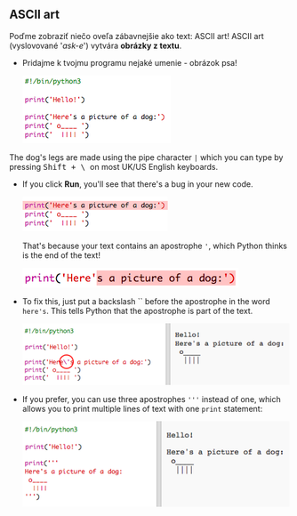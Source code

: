 ## ASCII art

Poďme zobraziť niečo oveľa zábavnejšie ako text: ASCII art! ASCII art (vyslovované '*ask-e*') vytvára **obrázky z textu**.

+ Pridajme k tvojmu programu nejaké umenie - obrázok psa!
    
    ![screenshot](images/me-dog.png)

The dog's legs are made using the pipe character `|` which you can type by pressing <kbd>Shift + \ </kbd> on most UK/US English keyboards.

+ If you click **Run**, you'll see that there's a bug in your new code.
    
    ![screenshot](images/me-dog-bug.png)
    
    That's because your text contains an apostrophe `'`, which Python thinks is the end of the text!
    
    ![screenshot](images/me-dog-quote.png)

+ To fix this, just put a backslash `` before the apostrophe in the word `here's`. This tells Python that the apostrophe is part of the text.
    
    ![screenshot](images/me-dog-bug-fix.png)

+ If you prefer, you can use three apostrophes `'''` instead of one, which allows you to print multiple lines of text with one `print` statement:
    
    ![screenshot](images/me-dog-triple-quote.png)